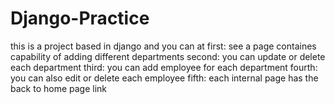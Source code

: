 # Django-Practice
this is a project based in django and
you can at first:
see a page containes capability of adding different departments
second:
you can update or delete each department
third:
you can add employee for each department
fourth:
you can also edit or delete each employee
fifth:
each internal page has the back to home page link
